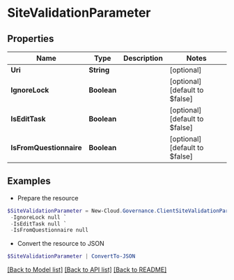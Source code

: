 # SiteValidationParameter
## Properties

Name | Type | Description | Notes
------------ | ------------- | ------------- | -------------
**Uri** | **String** |  | [optional] 
**IgnoreLock** | **Boolean** |  | [optional] [default to $false]
**IsEditTask** | **Boolean** |  | [optional] [default to $false]
**IsFromQuestionnaire** | **Boolean** |  | [optional] [default to $false]

## Examples

- Prepare the resource
```powershell
$SiteValidationParameter = New-Cloud.Governance.ClientSiteValidationParameter  -Uri null `
 -IgnoreLock null `
 -IsEditTask null `
 -IsFromQuestionnaire null
```

- Convert the resource to JSON
```powershell
$SiteValidationParameter | ConvertTo-JSON
```

[[Back to Model list]](../README.md#documentation-for-models) [[Back to API list]](../README.md#documentation-for-api-endpoints) [[Back to README]](../README.md)

